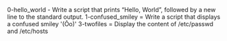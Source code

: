 0-hello_world - Write a script that prints “Hello, World”, followed by a new line to the standard output.
1-confused_smiley = Write a script that displays a confused smiley '(Ôo)'
3-twofiles = Display the content of /etc/passwd and /etc/hosts
